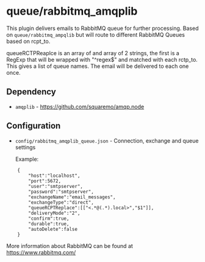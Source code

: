 queue/rabbitmq\_amqplib
======================

This plugin delivers emails to RabbitMQ queue for further processing. Based on `queue/rabbitmq_ampqlib` but will route to different RabbitMQ Queues based on rcpt\_to.

queueRCTPReaplce is an array of and array of 2 strings, the first is a RegExp that will be wrapped with "^regex$" and matched with each rctp\_to. This gives a list of queue names. The email will be delivered to each one once.

Dependency
----------
* `amqplib` - https://github.com/squaremo/amqp.node

Configuration
-------------

* `config/rabbitmq_amqplib_queue.json` - Connection, exchange and queue settings
    
    Example:
```
    {
        "host":"localhost",
        "port":5672,
        "user":"smtpserver",
        "password":"smtpserver",
        "exchangeName":"email_messages",
        "exchangeType":"direct",
        "queueRCPTReplace":[["<.*@(.*).local>","$1"]],
        "deliveryMode":"2",
        "confirm":true,
        "durable":true,
        "autoDelete":false
    }
```

    
 More information about RabbitMQ can be found at https://www.rabbitmq.com/
